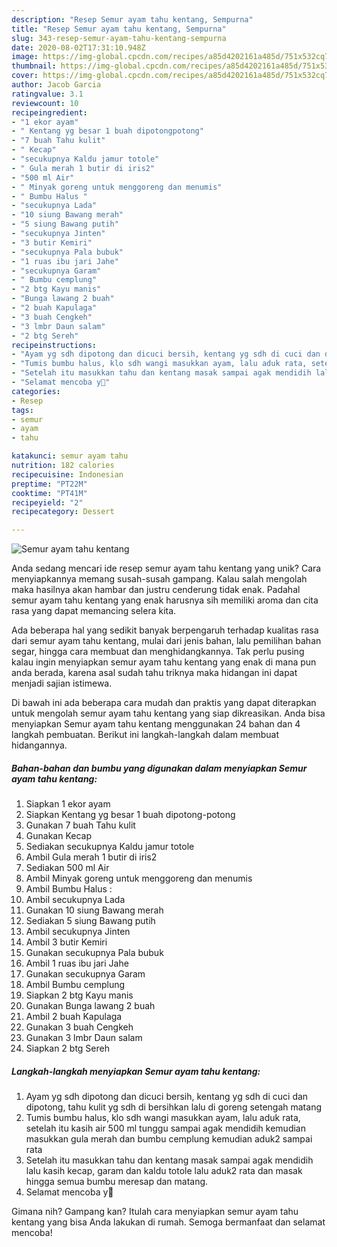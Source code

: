 ```yaml
---
description: "Resep Semur ayam tahu kentang, Sempurna"
title: "Resep Semur ayam tahu kentang, Sempurna"
slug: 343-resep-semur-ayam-tahu-kentang-sempurna
date: 2020-08-02T17:31:10.948Z
image: https://img-global.cpcdn.com/recipes/a85d4202161a485d/751x532cq70/semur-ayam-tahu-kentang-foto-resep-utama.jpg
thumbnail: https://img-global.cpcdn.com/recipes/a85d4202161a485d/751x532cq70/semur-ayam-tahu-kentang-foto-resep-utama.jpg
cover: https://img-global.cpcdn.com/recipes/a85d4202161a485d/751x532cq70/semur-ayam-tahu-kentang-foto-resep-utama.jpg
author: Jacob Garcia
ratingvalue: 3.1
reviewcount: 10
recipeingredient:
- "1 ekor ayam"
- " Kentang yg besar 1 buah dipotongpotong"
- "7 buah Tahu kulit"
- " Kecap"
- "secukupnya Kaldu jamur totole"
- " Gula merah 1 butir di iris2"
- "500 ml Air"
- " Minyak goreng untuk menggoreng dan menumis"
- " Bumbu Halus "
- "secukupnya Lada"
- "10 siung Bawang merah"
- "5 siung Bawang putih"
- "secukupnya Jinten"
- "3 butir Kemiri"
- "secukupnya Pala bubuk"
- "1 ruas ibu jari Jahe"
- "secukupnya Garam"
- " Bumbu cemplung"
- "2 btg Kayu manis"
- "Bunga lawang 2 buah"
- "2 buah Kapulaga"
- "3 buah Cengkeh"
- "3 lmbr Daun salam"
- "2 btg Sereh"
recipeinstructions:
- "Ayam yg sdh dipotong dan dicuci bersih, kentang yg sdh di cuci dan dipotong, tahu kulit yg sdh di bersihkan lalu di goreng setengah matang"
- "Tumis bumbu halus, klo sdh wangi masukkan ayam, lalu aduk rata, setelah itu kasih air 500 ml tunggu sampai agak mendidih kemudian masukkan gula merah dan bumbu cemplung kemudian aduk2 sampai rata"
- "Setelah itu masukkan tahu dan kentang masak sampai agak mendidih lalu kasih kecap, garam dan kaldu totole lalu aduk2 rata dan masak hingga semua bumbu meresap dan matang."
- "Selamat mencoba y🙂"
categories:
- Resep
tags:
- semur
- ayam
- tahu

katakunci: semur ayam tahu 
nutrition: 182 calories
recipecuisine: Indonesian
preptime: "PT22M"
cooktime: "PT41M"
recipeyield: "2"
recipecategory: Dessert

---
```



![Semur ayam tahu kentang](https://img-global.cpcdn.com/recipes/a85d4202161a485d/751x532cq70/semur-ayam-tahu-kentang-foto-resep-utama.jpg)

Anda sedang mencari ide resep semur ayam tahu kentang yang unik? Cara menyiapkannya memang susah-susah gampang. Kalau salah mengolah maka hasilnya akan hambar dan justru cenderung tidak enak. Padahal semur ayam tahu kentang yang enak harusnya sih memiliki aroma dan cita rasa yang dapat memancing selera kita.

Ada beberapa hal yang sedikit banyak berpengaruh terhadap kualitas rasa dari semur ayam tahu kentang, mulai dari jenis bahan, lalu pemilihan bahan segar, hingga cara membuat dan menghidangkannya. Tak perlu pusing kalau ingin menyiapkan semur ayam tahu kentang yang enak di mana pun anda berada, karena asal sudah tahu triknya maka hidangan ini dapat menjadi sajian istimewa.




Di bawah ini ada beberapa cara mudah dan praktis yang dapat diterapkan untuk mengolah semur ayam tahu kentang yang siap dikreasikan. Anda bisa menyiapkan Semur ayam tahu kentang menggunakan 24 bahan dan 4 langkah pembuatan. Berikut ini langkah-langkah dalam membuat hidangannya.

<!--inarticleads1-->

##### Bahan-bahan dan bumbu yang digunakan dalam menyiapkan Semur ayam tahu kentang:

1. Siapkan 1 ekor ayam
1. Siapkan  Kentang yg besar 1 buah dipotong-potong
1. Gunakan 7 buah Tahu kulit
1. Gunakan  Kecap
1. Sediakan secukupnya Kaldu jamur totole
1. Ambil  Gula merah 1 butir di iris2
1. Sediakan 500 ml Air
1. Ambil  Minyak goreng untuk menggoreng dan menumis
1. Ambil  Bumbu Halus :
1. Ambil secukupnya Lada
1. Gunakan 10 siung Bawang merah
1. Sediakan 5 siung Bawang putih
1. Ambil secukupnya Jinten
1. Ambil 3 butir Kemiri
1. Gunakan secukupnya Pala bubuk
1. Ambil 1 ruas ibu jari Jahe
1. Gunakan secukupnya Garam
1. Ambil  Bumbu cemplung
1. Siapkan 2 btg Kayu manis
1. Gunakan Bunga lawang 2 buah
1. Ambil 2 buah Kapulaga
1. Gunakan 3 buah Cengkeh
1. Gunakan 3 lmbr Daun salam
1. Siapkan 2 btg Sereh




<!--inarticleads2-->

##### Langkah-langkah menyiapkan Semur ayam tahu kentang:

1. Ayam yg sdh dipotong dan dicuci bersih, kentang yg sdh di cuci dan dipotong, tahu kulit yg sdh di bersihkan lalu di goreng setengah matang
1. Tumis bumbu halus, klo sdh wangi masukkan ayam, lalu aduk rata, setelah itu kasih air 500 ml tunggu sampai agak mendidih kemudian masukkan gula merah dan bumbu cemplung kemudian aduk2 sampai rata
1. Setelah itu masukkan tahu dan kentang masak sampai agak mendidih lalu kasih kecap, garam dan kaldu totole lalu aduk2 rata dan masak hingga semua bumbu meresap dan matang.
1. Selamat mencoba y🙂




Gimana nih? Gampang kan? Itulah cara menyiapkan semur ayam tahu kentang yang bisa Anda lakukan di rumah. Semoga bermanfaat dan selamat mencoba!
